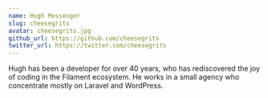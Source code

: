```yaml
---
name: Hugh Messenger
slug: cheesegrits
avatar: cheesegrits.jpg
github_url: https://github.com/cheesegrits
twitter_url: https://twitter.com/cheesegrits
---
```

    
Hugh has been a developer for over 40 years, who has rediscovered the joy of coding in the Filament ecosystem.  He works in a small agency who concentrate mostly on Laravel and WordPress.
